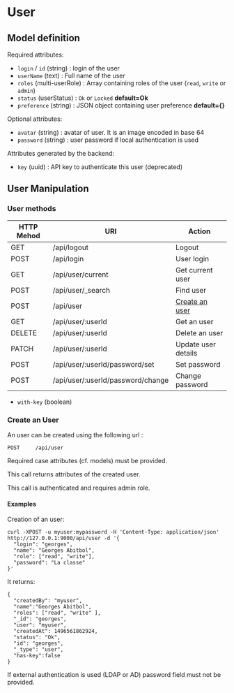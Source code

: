 # User

## Model definition

Required attributes:
 - `login` / `id` (string) : login of the user
 - `userName` (text) : Full name of the user
 - `roles` (multi-userRole) : Array containing roles of the user (`read`, `write` or `admin`)
 - `status` (userStatus) : `Ok` or `Locked` **default=Ok**
 - `preference` (string) : JSON object containing user preference **default={}**

Optional attributes:
 - `avatar` (string) : avatar of user. It is an image encoded in base 64
 - `password` (string) : user password if local authentication is used

Attributes generated by the backend:
 - `key` (uuid) : API key to authenticate this user (deprecated)

## User Manipulation

### User methods

|HTTP Mehod |URI                                     |Action                                |
|-----------|----------------------------------------|--------------------------------------|
|GET        |/api/logout                             |Logout
|POST       |/api/login                              |User login
|GET        |/api/user/current                       |Get current user
|POST       |/api/user/_search                       |Find user
|POST       |/api/user                               |[Create an user](#create-an-user)     |
|GET        |/api/user/:userId                       |Get an user
|DELETE     |/api/user/:userId                       |Delete an user
|PATCH      |/api/user/:userId                       |Update user details
|POST       |/api/user/:userId/password/set          |Set password
|POST       |/api/user/:userId/password/change       |Change password


- `with-key` (boolean)

### Create an User

An user can be created using the following url :
```
POST     /api/user
```
Required case attributes (cf. models) must be provided.

This call returns attributes of the created user.

This call is authenticated and requires admin role.

#### Examples
Creation of an user:
```
curl -XPOST -u myuser:mypassword -H 'Content-Type: application/json' http://127.0.0.1:9000/api/user -d '{
  "login": "georges",
  "name": "Georges Abitbol",
  "role": ["read", "write"],
  "password": "La classe"
}'
```
It returns:
```
{
  "createdBy": "myuser",
  "name":"Georges Abitbol",
  "roles": ["read", "write" ],
  "_id": "georges",
  "user": "myuser",
  "createdAt": 1496561862924,
  "status": "Ok",
  "id": "georges",
  "_type": "user",
  "has-key":false
}
```
If external authentication is used (LDAP or AD) password field must not be provided.
